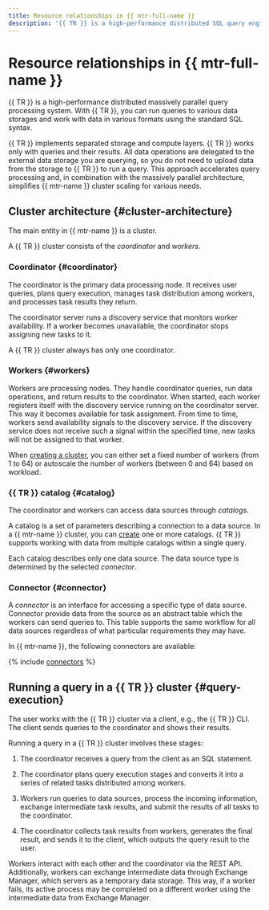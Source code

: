 ```yaml
---
title: Resource relationships in {{ mtr-full-name }}
description: '{{ TR }} is a high-performance distributed SQL query engine. With {{ mtr-name }}, you can run queries to various data storages and work with data in various formats using the standard SQL syntax. The main entity {{ mtr-name }} operates is a cluster.'
---
```


# Resource relationships in {{ mtr-full-name }}

{{ TR }} is a high-performance distributed massively parallel query processing system. With {{ TR }}, you can run queries to various data storages and work with data in various formats using the standard SQL syntax.

{{ TR }} implements separated storage and compute layers. {{ TR }} works only with queries and their results. All data operations are delegated to the external data storage you are querying, so you do not need to upload data from the storage to {{ TR }} to run a query. This approach accelerates query processing and, in combination with the massively parallel architecture, simplifies {{ mtr-name }} cluster scaling for various needs.

## Cluster architecture {#cluster-architecture}

The main entity in {{ mtr-name }} is a cluster.

A {{ TR }} cluster consists of the _coordinator_ and _workers_.

### Coordinator {#coordinator}

The coordinator is the primary data processing node. It receives user queries, plans query execution, manages task distribution among workers, and processes task results they return.

The coordinator server runs a discovery service that monitors worker availability. If a worker becomes unavailable, the coordinator stops assigning new tasks to it.

A {{ TR }} cluster always has only one coordinator.

### Workers {#workers}

Workers are processing nodes. They handle coordinator queries, run data operations, and return results to the coordinator. When started, each worker registers itself with the discovery service running on the coordinator server. This way it becomes available for task assignment. From time to time, workers send availability signals to the discovery service. If the discovery service does not receive such a signal within the specified time, new tasks will not be assigned to that worker.

When [creating a cluster](../operations/cluster-create.md), you can either set a fixed number of workers (from 1 to 64) or autoscale the number of workers (between 0 and 64) based on workload.

### {{ TR }} catalog {#catalog}

The coordinator and workers can access data sources through _catalogs_.

A catalog is a set of parameters describing a connection to a data source. In a {{ mtr-name }} cluster, you can [create](../operations/catalog-create.md) one or more catalogs. {{ TR }} supports working with data from multiple catalogs within a single query.

Each catalog describes only one data source. The data source type is determined by the selected _connector_.

### Connector {#connector}

A _connector_ is an interface for accessing a specific type of data source. Connector provide data from the source as an abstract table which the workers can send queries to. This table supports the same workflow for all data sources regardless of what particular requirements they may have.

In {{ mtr-name }}, the following connectors are available:

{% include [connectors](../../_includes/managed-trino/connector-list.md) %}

## Running a query in a {{ TR }} cluster {#query-execution}

The user works with the {{ TR }} cluster via a client, e.g., the {{ TR }} CLI. The client sends queries to the coordinator and shows their results.

Running a query in a {{ TR }} cluster involves these stages:

1. The coordinator receives a query from the client as an SQL statement.

1. The coordinator plans query execution stages and converts it into a series of related tasks distributed among workers.

1. Workers run queries to data sources, process the incoming information, exchange intermediate task results, and submit the results of all tasks to the coordinator.

1. The coordinator collects task results from workers, generates the final result, and sends it to the client, which outputs the query result to the user.

Workers interact with each other and the coordinator via the REST API. Additionally, workers can exchange intermediate data through Exchange Manager, which servers as a temporary data storage. This way, if a worker fails, its active process may be completed on a different worker using the intermediate data from Exchange Manager.
